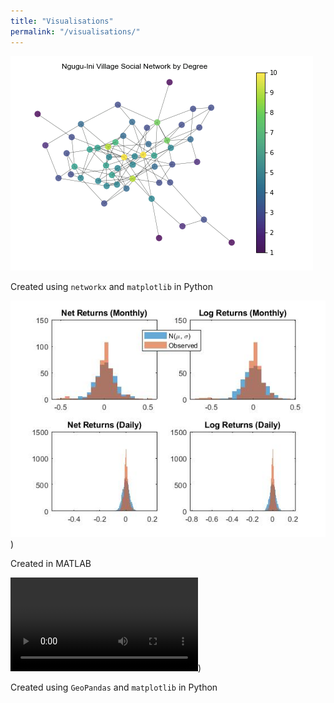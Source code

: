 ```yaml
---
title: "Visualisations"
permalink: "/visualisations/"
---
```



![socialnetwork](/assets/socialnetworkdegree.png)

Created using `networkx` and `matplotlib` in Python

![returns](/assets/return_histograms.jpg))

Created in MATLAB

![title](/assets/forbiddenbooks.mp4))

Created using `GeoPandas` and `matplotlib` in Python



